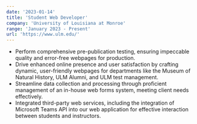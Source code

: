 ```yaml
---
date: '2023-01-14'
title: 'Student Web Developer'
company: 'University of Louisiana at Monroe'
range: 'January 2023 - Present'
url: 'https://www.ulm.edu/'
---
```


- Perform comprehensive pre-publication testing, ensuring impeccable quality and error-free webpages for production.
- Drive enhanced online presence and user satisfaction by crafting dynamic, user-friendly webpages for departments like the
  Museum of Natural History, ULM Alumni, and ULM test management.
- Streamline data collection and processing through proficient management of an in-house web forms system, meeting client
  needs effectively.
- Integrated third-party web services, including the integration of Microsoft Teams API into our web application for effective interaction between students and instructors.
